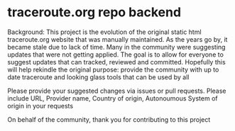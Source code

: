 # traceroute.org repo backend
Background:
This project is the evolution of the original static html traceroute.org website that was manually maintained. As the years go by, it became stale due to lack of time.
Many in the community were suggesting updates that were not getting applied. The goal is to allow for everyone to suggest updates that can tracked, reviewed and committed.
Hopefully this will help rekindle the original purpose: provide the community with up to date traceroute and looking glass tools that can be used by all

Please provide your suggested changes via issues or pull requests.
Please include URL, Provider name, Country of origin, Autonoumous System of origin in your requests

On behalf of the community, thank you for contributing to this project
